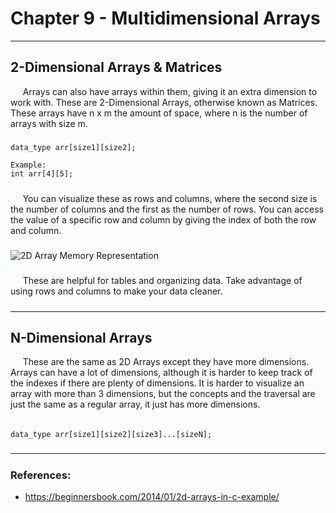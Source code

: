 # Chapter 9 - Multidimensional Arrays

---

## 2-Dimensional Arrays & Matrices

&nbsp;&nbsp;&nbsp;&nbsp;
Arrays can also have arrays within them, giving it an extra dimension to 
work with. These are 2-Dimensional Arrays, otherwise known as Matrices. 
These arrays have n x m the amount of space, where n is the number of 
arrays with size m.

#####

    data_type arr[size1][size2];
     
    Example:
    int arr[4][5];

#####

&nbsp;&nbsp;&nbsp;&nbsp;
You can visualize these as rows and columns, where the second size is 
the number of columns and the first as the number of rows. You can 
access the value of a specific row and column by giving the index of 
both the row and column.

#####

![2D Array Memory Representation](:/img/images/Ch9_1.png)

#####

&nbsp;&nbsp;&nbsp;&nbsp;
These are helpful for tables and organizing data. Take advantage of 
using rows and columns to make your data cleaner.

#####

---

#####

## N-Dimensional Arrays

&nbsp;&nbsp;&nbsp;&nbsp;
These are the same as 2D Arrays except they have more dimensions. 
Arrays can have a lot of dimensions, although it is harder to keep 
track of the indexes if there are plenty of dimensions. It is harder 
to visualize an array with more than 3 dimensions, but the concepts 
and the traversal are just the same as a regular array, it just has 
more dimensions.

######

    data_type arr[size1][size2][size3]...[sizeN];
    
#####

---

#####

### References:

- https://beginnersbook.com/2014/01/2d-arrays-in-c-example/

